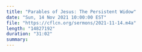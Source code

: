 ```yaml
---
title: "Parables of Jesus: The Persistent Widow"
date: "Sun, 14 Nov 2021 10:00:00 EST"
file: "https://cflcn.org/sermons/2021-11-14.m4a"
length: "14827192"
duration: "31:02"
summary: 
---
```

